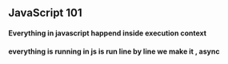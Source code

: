 <!--

Formated way of doing things

1. JavaScript Execution Context
JavaScript code is executed in two primary phases within an execution context:

Memory Creation Phase: During this phase, JavaScript allocates memory for all declared variables and functions. Each variable is initially assigned a value of undefined as a placeholder.

Code Execution Phase: In this phase, JavaScript assigns the actual values to the variables. For example, if var n = 2, n is updated to hold the value 2.

Nested Execution Contexts
When functions are invoked, JavaScript creates a brand-new execution context for each function, following the same memory allocation and execution steps.

2. Call Stack
The call stack is a data structure that JavaScript uses to keep track of function calls. It follows these steps:

Initially, the global execution context is pushed onto the stack.
Each new function call creates a new execution context that is pushed onto the stack.
Once a function completes, its execution context is removed from the stack.
The call stack enables JavaScript to manage multiple function calls and is emptied when all functions have finished executing, leaving only the global context.
3. Hoisting
Hoisting is JavaScript's behavior of moving variable and function declarations to the top of their scope before execution.

Example:

javascript
Copy code
getName(); // "Hello" (due to hoisting)
console.log(x); // undefined
var x = 7;

function getName() {
  console.log("Hello");
}
undefined: Indicates that memory has been reserved for a variable, but it hasn't been assigned a value.
not defined: Refers to a variable that has not been declared at all.
Arrow Functions: In the case of arrow functions, hoisting treats them like variables, so they are not accessible before their definition.

4. Types of Functions in JavaScript
Function Types
Function Statement (Declaration):

javascript
Copy code
function a() {
  console.log("A called");
}
Function Expression:

javascript
Copy code
var b = function() {
  console.log("This is a function expression");
};
Anonymous Function: A function without a name, often used as a value.

javascript
Copy code
var a = function() {
  console.log("I am an anonymous function");
};
Named Function Expression:

javascript
Copy code
var b = function name() {
  console.log("This is a named function");
  name();
};
Parameters vs. Arguments
Parameters are placeholders in the function definition, while arguments are actual values passed to the function when called.
First-Class Functions
JavaScript allows functions to be treated as values, a feature known as first-class functions. This means functions can be passed as arguments, returned from other functions, and assigned to variables.

5. Difference Between undefined and not defined
undefined: A variable is declared but not yet assigned a value.
not defined: A variable is neither declared nor assigned.

6. Scope in JavaScript
Types of Scope
Scope defines where variables can be accessed in JavaScript:

Global Scope: Variables declared outside of any function are in the global scope.
Function Scope: Variables declared within a function are accessible only within that function.
Lexical Environment and Scope Chain
Each function has a lexical environment, which includes its private memory and the lexical environment of its parent. The scope chain is a chain of lexical environments that JavaScript follows to find variable references.

Example:

javascript
Copy code
function a() {
  console.log(b);
}
var b = 10;
a(); // Output: 10 (due to lexical scoping)


7. Difference Between let, const, and var
var: Hoisted to the global scope, accessible throughout the function where it is defined.
let: Block-scoped, in a temporal dead zone until initialized.
const: Block-scoped, must be initialized at declaration, and cannot be reassigned.
Temporal Dead Zone (TDZ)
Variables declared with let and const are in the TDZ until they are initialized, where accessing them results in a ReferenceError.

8. JavaScript Blocks and Scope
A block in JavaScript (enclosed in {}) groups multiple statements and can define its own scope.

Example:

javascript
Copy code
{
  const a = 10;
  var b = 20;
  let c = 30;
}

Shadowing
When a variable declared within a block has the same name as a variable in the outer scope, the inner variable shadows the outer variable.

9. Closures in JavaScript
A closure is a function that retains access to its lexical scope, even when the function is executed outside that scope.

Example:

javascript
Copy code
function x() {
  var a = 7;
  function y() {
    console.log(a);
  }
  return y;
}
let closure = x();
closure(); // Output: 7

10. setTimeout
The setTimeout function in JavaScript delays the execution of a function by a specified time. After the delay, it executes the function asynchronously.

Example:

javascript
Copy code
setTimeout(() => {
  console.log("This runs after 1 second");
}, 1000);

11. Difference Between Function Statement and Expression
Function Statement (Declaration): Declares a function with a name and is hoisted.
Function Expression: Assigns an anonymous or named function to a variable and is not hoisted.

12. Error Types
Reference Error: Occurs when accessing a variable in the temporal dead zone or one that doesn't exist.
Type Error: Occurs when a variable or parameter is not of a valid type.
Syntax Error: Occurs when code is written with improper syntax.

13. JavaScript Block Scope and Shadowing
JavaScript uses block scope to group statements. Variables declared with let and const within a block are scoped to that block, while var ignores block scope.

Example of Block and Shadowing
javascript
Copy code
var a = 10;
{
  let a = 20; // shadows the global `a`
  console.log(a); // Output: 20
}
console.log(a); // Output: 10

14. First-Class Functions
Functions in JavaScript are first-class citizens, meaning:

They can be passed as arguments to other functions.
They can be returned as values from other functions.
They can be assigned to variables or stored in data structures.


 -->

## JavaScript 101

#### Everything in javascript happend inside execution context

#### everything is running in js is run line by line we make it , async

<!--
Question No: 1 ==>  How code is executed in js
var n = 2;
  function squore (num) {
     var ans = num * num;
     return ans;
   }
 var square2 = squore(n);
 var square3 = squore(n);

 first fase => it

 execution context created in two phases
    memory creation phase ===> Alocate the memory for every variable and it give [undefined:kinf of placeholder] first
    code execution phase  ===> it gives the value into variable like if the value of n = 2 it give n=2 in code execution phase
    Ans then if there is another function that again brandnew execution context code created with the same value

 Question No: 2 ===> What is callstack

 it is a stack in bottom we have global execution context at initiall
 when the new execution context created it push into the stack , after that again if there than that again push into stack call stack manages the execution context , after all the execution call stack has gone with the global variable

 What is Hoisting in javascript


 getName(); you are able to acess these variable because of hoisting
   console.log(x);
    var x=7;
      function getName () {
        console.log("Hello")
}
 before running the propgram , in memory it take place

 notdefined ===> it means that there is no value or we have not reserve the memory for that variable that you trying to acess

 undefined ===> it means that the memory hasbeen taken the variable that you trying to access but the value it not there

 if it is a arrow function than in that case it behave like a variable.
 Apart from anyother language , in js we can access the variable before declaring it.
 after this line you can start with the explanation how hoisting works and all these things


Question No: 3===> Functions in javascript type of functions and

var x = 1;
a();
b();
console.log(x);
 function a(){
   var x = 10;
   console.log(x)
 }
 function b(){
   var x = 100;
   console.log(x)
 }
why ===> global execution contex craeted at first
memory                code
x=undefined;          var x =1;
a = function code      execution context for function a
                        same thing happen
                           memory                    code
b = function code
                        execution contex for function b
                           memory                    code


Question No: 4 ===>

Shortst javascript program is empty file of js
   it create the global execution and run all the things behind the things it create a program like
    window and it also have this keyword , but at the gloabl level this point to window

   There is alway global file created in diffrent formalt in node things are diffrent in the js pure file things are  diffrent but execution contex is always there.

   var a  = 10;  ===> This is in a global space

   function () {
     const a = 10; ===> This is not in global space
     some opration
     return that operation;
    }

   The above function also in global space but not the variable that is in that function
   Any variable that is not in function is in global space , what does it mean.


   Question No: 5 ===> What is the diffrence between undefined and not defined


   undefined mean that js have given the memory for the variable but you are trying to access the variable value before definding it then you will get the error

   if variable not exixts and you are trying to aceess it , then in that case that value gives you a  notdefined




   Question No : 6 ===> Scop in js

   function a() {
     console.log(b)
    }
   var b = 10;
   a();
   Out put ===> 10 Some how function getting the value of b


   where you can acess the variable it called scope meaning if variable is aceessble or not in that space
   it depends of lexical envoirment

   Whenever execution context is created lexical envoirment is also created ,
   lexical envoirment ------ means private memory and lexical envoirment of the parent
   scopechanin is the chain of lexical envoirment

   Question No : 6 ===>  Dirrence between , let , const , var

    let , cont declration are hoisted , these are in temporal dead zone for time being

    In case of var it puts into global scope but in let it make it save in seprate memmory space
    Since then when let variable wads hoisted and till it is inslise some value , this time called temporal deadzone

    when you try to access a variable in temproral deadzone it gives a refrence error,

    const ===> it will not allow you to declarec first than letter on put the value inti jst like  let


    Refrence error ==> when js try to find out specific variable and you can not access it in that case it gives
    a refrence error.
    console.log(a)
    let a = 10;
    consoel.log(x) also gives the refrence error !

    Type Error  ==> it means you are trying to assiging the another value
    const a =20;
    b=30;

    Syntex error ==>   const b ; ==> give syntas error
    let a 100;
    let a = 1000;  ==> gives syntax error

    use const whenever you dont want to reasign the value into that variable again


   Question No : 6 ===> what is the block on javascript

   block , scopr and shadowing...

   {
     This is a block its a compound statement , it combined multiple js statement into a group,
        for making the block so that we can use it where javascript expects one statement.
   }

   if(true) ==> syntax error beacuse it needed a one statement.

   if(true){
    const a = "Aman"
    const b = "Trivedi" ===> for thises things to wrap into one we create a block , so that these statement wrapedup
    console.log(a , b)
   }


    {
     const a =10;
     var b = 20;     ===> you can not access the var and cont after this block that it called block scope.
     let c = 30;
    }

  shadowing in javascript
  var a = 10;
 {
     const a =10;
     var b = 20;    .
     let c = 30;
 }
console.log(a) ===>10 because of shadowing
        when you run abter ecuting the whole code at last b will tunr into 20 again because it uses the same memory address.

 Question No : 7 ==> closures in Javascript

  function x() {
    var a = 7;
      function y() {
         console.log(a)
      }
      y();
  }
  x();

 A function bind togethre to it lexical scope is forms a closuers,

 Clouser i need to learn

 Question No : 8 ===> SetTimeOut()

 SetTime out take the function attch the function , and store time in other place after that time it print the value

 Question No : 9 => What is the firstclass function

a();
  it will called
b();
   it gives error TypeError

 Function Statement OR Function Declaration =====
    function a() {
        console.log("A called)
    }
 Function Expression ====
  var b =  function() {
      console.log("This is function expression")
   }

Anonyms function ====> Used in a place where function used as a values

Does not have there own identity

var a = function() {
   console.log("Hello i am anonyms function)
}

var b = function name(){
  console.log("Beacuse function has a name thats why its name is named function)
   name();
 }

That does not mean that you can use name after it not it only available to its scope

Argument ===> values pass inside the functiuon called argument === nameofatheFunction(1 ,2)

Parameter function(params 1  , paramss 2 )  ===> this is paramenter in function

First class function ===> The ability to use function as a value is called a first class function


Functions are firstcall citizens ===>

   it means the samething like first class function


 Question No : 15  ===>

   function x() {
      y(); ===> Callback function
    }

  Callback function ===> Take a function and passes into another function that is called a callback function;


  how it work in async task ===>

  setTimeout(function y(){
     console.log("Callback function)
  }, 1000)

It does not wait here to 1 sec to expire , because it does not wait for that time ,
it runs the otherthings and clear the callkstack after given timen it again comes and perform the opration
that given into the setTime out.

closure along with the event listners

let count  = 0;



Why we have to remove evenlistners ,
   these are heavy , it form the clouser .




Eventloop.

function a() {
    clg("a");
  }
a();
clg("end")



console.log("Start")

setTimeout(()=>{
     console.log("Callback called)
 },[4000])

Promises and mutation observer goes into microtask queue.
All other things goes into call back queue.



Starvation problem in callback queue...


Map filter and reduce ====>
 These all are higher order function

    Map ===>
      When we want to transform the whole array we can use map function

      const arr= [ 1 ,2 ,3 ,4  ,5];

      function double(x){
        return x * 2;
       }

     const value =  arr.map(double)
     console.lov(value)  ===> all the value will be convert into double.


     OR

     const anotherWay  = arr.map(function (x) =>{
        return x * 2;
      })

     console.log(anotherWay);

     OR

     const oneMoreWay = arra.map((x)=>{
        return x * 2;
      })

11/15/2024  ===> Todays Reading Need to understand and learn everthing.....
    How filter function works
        It use to filter the value according to your logic that you defined

      const filterArray = [1,2,3,4,5,6,7,8,9,10];

      filter out all the odd values
          const answer = filterArray.filter( (x)=>{
              if(x%2===0){
                   console.log("Odd number)
               } else {
                 console.log("even number)
               }
               return ;
            })

      function idOdd(x){
         return x % 2;
       }

      const anotherAnswer = arr.filter(isOdd);
      console.log(anotherAsnwer);

      const anotherAnswer = ara.map(function(x){
           return x % 2;
        })

How Reduce works
   it Achually does not reduce anything.
     It basically used in those place when you have full array and you have to comeup with the single value
     in that array.


  const arr =[ 1,2,3,4,5,6,7,8,9];
  find the maximum number into that array


  function findSum(arr){
  let sum = 0;
     for(let i=0; i <=arr.length; i++){
           sum = sum + arr[i];
       }
     return sum;
    }

 console.log(findSum(arr));

 Now how can we do it in a Reduce way.

  const output =  arr.reduce(function(acc:used to accumlate the value , curr:value of the array){
      acc= acc + curr;
      return acc;
   },0) ===> any initail value that you want to put into the acc thats why i have given 0 here so that it start from the 0

   console.log(arr) ;  => 17 will be printed into console


fins the maximum in the array
const output = arr.reduce(function(max, curr){
    if(curr>max){
       max =curr
     }
  },0)

console.log(max);
we have array of object
const output = user.reduce(function(acc, curr) {
      if(acc[curr.age]){
         acc[curr.age] =  ++ acc.curr[age];
      }else{
        acc[curr.age] =1;
      }
 },{})

filter out firstname of the user where age is < 30

const output = users.filter((x) => x.age < 30).map((x)=> x.firstName);

console.log(output);


From Here there is a specific question for frontend interview need to know

  function Currying
    let multiPly = function(x ,y) {
        console.log(x * y);
     }

   let multiPly = multiply.bind(this,2);

   console.log(multiply) ===> give the copy of the achualy array with the logic that you have implemented.


   Currying ,
   Prototype in js
   Event Bubbling ,
   Even capturing,
   Event Delegation,
   call apply and bind in js
   debouncing,
   Throttling in js ,
   polyfill for bind method,
   async and defer attributes,


   After that all the things that are in season two...

    Callback hell ===>
       It basically condition when you writing function in function for long time and in form like loop pyramid like strucher in that condition , it called callback heli.


    setTimeout(function(){
      console.log("Hi i m here")   ====> Callback function
    }, 5000)

    const cart = ["shoes" , "Kurta" , "Jeans"];

    call back hell is like
       api.createOrder(cart , function (){

          api.createBill(price , function(){

              api.senEmail(text , function(){
              })

           })

       })

    Whole scenarion we are trusting , that yes out createorder will work fine but in some case it can he work fine.

    Promises how promises worked...


     const cart =  ["apple" , "Shoes" , "Tshirts"];

      createOrder(cart ,  function(orderId){
          api.proceedToPayment(orderId)
      })

     const promise = creayeOrder(cart);

     This will return a promise like , async tak promise will a three things like , pending , resolve , reject

     promise.then(function(OrderId){
        proceedToBill(orderId)
      })
 Above is a fake scenario

 const data = fetch(GITHUB_API);
 it return the profime



Promise are imutable can not change ===>
Promise is a object that represent eventual completion of async operation.

 data.then(function (data){
    console.log(data)
  })
const handleClick = async ((e)=>{
    try {
       const response = await axios.post("GITHUB_URL")
       console.log(response)
       performa Any Opration
    }catch(error){
       console.log(error);
    }
 })
  Above things are how to consume the promise

  Now how can you create a promise ====> How things work

  const arr= ["Kurta" , "Pyjama" , "Kurta"]


  Producer part creating a promise

  function createOrder(){
    const pr = new Promise(function (resolve , reject){
      Create an order things like validate card
      call to database
      many things with logic
     if(vaidatCard(cart)){
      const error = new Error("Cart is not valid");
        reject(error)
       }
       const orderId = DBCALL.getOrderId;
       if(orderId){
          resolve(orderId);
        }
     })
    return pr;
   }

  <!-- How it work with fake apiCall
     const cart = ["Product1" , "Product2" , "Product3"];

     createOrder(cart).then(function(OrderId){
       console.log(OrderId);
        return OrderId;
     }).catch(function(error){
        console.log(error)
        return error;
     }).then(function(orderId){
       createaBill(orderId)
       return createBillNumber;
     }).catch(function(error){
       console.log(error)
       return error
     }).then(function(createdBIllNumber){
         sendEmail(CreatedBillNumber)
         return message;
       }).catch(function(error){
         console.log(error)
         return error;
       })

  Akhay homework

    createOrder(orderId).then(function(orderId){
        return proceedToPayment(orderId)
     }).catch(function(error){
        return error;
       }).then(function(orderId){
           return showOrderSummary(orderId)
        }).catch(function(error){
          return error
         }).then(function(orderId){
          return updateWallet(orderId)
          }).catch(function(error){
           return error;
          }).then(function(orderId){
            console.log("Order Created Successfully")
          })


PromiseApi         ===

Promise.all(), ===> It wait for all promise to resolve if one of them git rejeted it return
Promise.allSettled(), ===> It waits for all promise to happen either thet are reject ot resolve,
Promise.race(), ===> one of them got
Promise.any()




===> First important thing is async function always return a promise , eithre you return a promise , or you dont return a promise from here boolean , int , string , it take the value wrap it into a promise and retrun it thats what async function do.


  const createdPromise = new Promise(resolve , reject) {
      resolve("Promise Got resolved")
      if()
    }
  if you returning a promise it return as it is if normal value it return the promise.
   async function getData(){
       return createdPromise;
    }

  function getData() {
     return "Nmaste";
   }

  const dataPromise = getData();
  dataPromise.then(res){
     console.log(res);
   }

   async and await combo is used to handle a promises // But why we need it
   await can be only used in async function
     async function handlePromise() {
         const value  = await p;   => p == Promise
         console.log(Value)
       }
     handlePromise()

                                                /////Important thing //////

    diffrence between async await and normal then and catch

  const p  = new Promise(resolve, reject){
       setTimeout(()=>{
          resolve("Promise Got Resolved")
       },5000)
   }
   Normal method

   function getData(){
     p.then(function(response){
        console.log(response)
      })
      console.log("Namaste Js")
    }
  This will not wait for you to resolve the promise and give answer then print the message it happen one after one.
  How async handle the things
  async function getData(){
      const response = await p;
      console.log("Namaste js")
      const response2 = await p;
      console.log("Namaste js");
   }
  It will wait for 5 sec then print the Namaste js code will wait to resolve the promise,
  when it seen a await it suspend for the time it wait for promise to resolve then it move on


  this leyword explanation

  This in global space

    It work diffrently in strict mode and non stric mode.


  This inside the function
  This in strict mode - (this substituion)


  call apply and bind

  const obj = {
    firstname:"Aman",
    lastName:"Trivedi"
    printFullName: function(){
         console.log(this.firstName +" "+ this.lastName)
       }
   }

const obj2 = {
     firstname:"Neha",
     LastName:"Trivedi",
  }

  Working of call ===>
  obj1.printFullName.call(firstname , lastName);

  Date =======> 18/11/2024

  Lexical Scope

  var username = "Aman Trivedi"
  function local() {
      It will work because we are able to get the variable inside the function
      console.log(username)
    }

   var name = ""
   const normal =  "Neha Trivedi"


   let count =0;
   (function printCOunt() {
      if(count ===0) {
      let count = 1;
      console.log(count);
      }
      console.log(count);
    })

First give output as a ===>1
Another will give output as a ===>0

 function (name , anothername){
      console.log("Hello I am here !!");
   }

 -->
